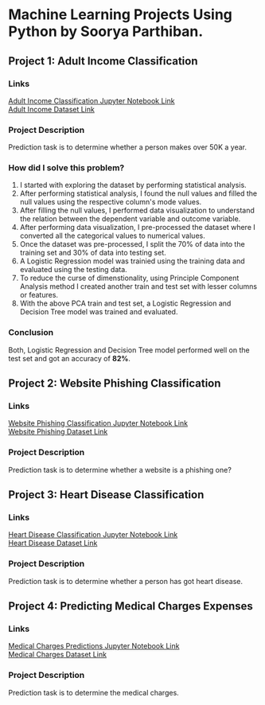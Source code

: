 # Machine Learning Projects Using Python by Soorya Parthiban.

## Project 1: Adult Income Classification

### Links
[Adult Income Classification Jupyter Notebook Link](https://github.com/drdataSpp/Spp-Machine-Learning-using-Python/blob/main/SPP_ML_1%20Adult%20income%20predictions.ipynb)<br>
[Adult Income Dataset Link](https://archive.ics.uci.edu/ml/datasets/adult)

### Project Description
Prediction task is to determine whether a person makes over 50K a year.

### How did I solve this problem?
1. I started with exploring the dataset by performing statistical analysis.
2. After performing statistical analysis, I found the null values and filled the null values using the respective column's mode values.
3. After filling the null values, I performed data visualization to understand the relation between the dependent variable and outcome variable.
4. After performing data visualization, I pre-processed the dataset where I converted all the categorical values to numerical values.
5. Once the dataset was pre-processed, I split the 70% of data into the training set and 30% of data into testing set.
6. A Logistic Regression model was trainied using the training data and evaluated using the testing data.
7. To reduce the curse of dimenstionality, using Principle Component Analysis method I created another train and test set with lesser columns or features.
8. With the above PCA train and test set, a Logistic Regression and Decision Tree model was trained and evaluated. 

### Conclusion
Both, Logistic Regression and Decision Tree model performed well on the test set and got an accuracy of **82%**.



## Project 2: Website Phishing Classification

### Links
[Website Phishing Classification Jupyter Notebook Link](https://github.com/drdataSpp/Spp-Machine-Learning-using-Python/blob/main/SPP_ML_2%20Website%20Phishing%20Predictions.ipynb)<br>
[Website Phishing Dataset Link](https://github.com/dphi-official/Datasets/tree/master/phishing_data)

### Project Description
Prediction task is to determine whether a website is a phishing one?



## Project 3: Heart Disease Classification

### Links
[Heart Disease Classification Jupyter Notebook Link](https://github.com/drdataSpp/Spp-Machine-Learning-using-Python/blob/main/SPP_ML_3_Heart%20Disease%20Predictions.ipynb)<br>
[Heart Disease Dataset Link](https://www.kaggle.com/ronitf/heart-disease-uci)

### Project Description
Prediction task is to determine whether a person has got heart disease.



## Project 4: Predicting Medical Charges Expenses

### Links
[Medical Charges Predictions Jupyter Notebook Link](https://github.com/drdataSpp/Spp-Machine-Learning-using-Python/blob/main/SPP_ML_4_Estimate%20of%20Medical%20Charges%20Predications.ipynb)<br>
[Medical Charges Dataset Link](https://www.kaggle.com/shulwj/medical-charges-prediction)

### Project Description
Prediction task is to determine the medical charges.
